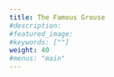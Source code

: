 ```yaml
---
title: The Famous Grouse
#description: 
#featured_image: 
#keywords: [""]
weight: 40
#menus: "main"
---
```

